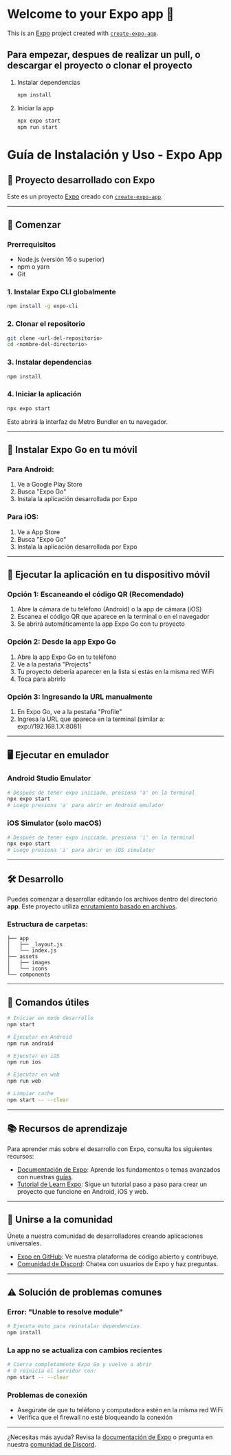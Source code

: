 # Welcome to your Expo app 👋

This is an [Expo](https://expo.dev) project created with [`create-expo-app`](https://www.npmjs.com/package/create-expo-app).

## Para empezar, despues de realizar un pull, o descargar el proyecto o clonar el proyecto

1. Instalar dependencias

   ```bash
   npm install
   ```

2. Iniciar la app

   ```bash
   npx expo start
   npm run start
   ```
# Guía de Instalación y Uso - Expo App

## 📱 Proyecto desarrollado con Expo

Este es un proyecto [Expo](https://expo.dev) creado con [`create-expo-app`](https://www.npmjs.com/package/create-expo-app).

---

## 🚀 Comenzar

### Prerrequisitos
- Node.js (versión 16 o superior)
- npm o yarn
- Git

### 1. Instalar Expo CLI globalmente
```bash
npm install -g expo-cli
```

### 2. Clonar el repositorio
```bash
git clone <url-del-repositorio>
cd <nombre-del-directorio>
```

### 3. Instalar dependencias
```bash
npm install
```

### 4. Iniciar la aplicación
```bash
npx expo start
```

Esto abrirá la interfaz de Metro Bundler en tu navegador.

---

## 📲 Instalar Expo Go en tu móvil

### Para Android:
1. Ve a Google Play Store
2. Busca "Expo Go"
3. Instala la aplicación desarrollada por Expo

### Para iOS:
1. Ve a App Store
2. Busca "Expo Go"
3. Instala la aplicación desarrollada por Expo

---

## 🔄 Ejecutar la aplicación en tu dispositivo móvil

### Opción 1: Escaneando el código QR (Recomendado)
1. Abre la cámara de tu teléfono (Android) o la app de cámara (iOS)
2. Escanea el código QR que aparece en la terminal o en el navegador
3. Se abrirá automáticamente la app Expo Go con tu proyecto

### Opción 2: Desde la app Expo Go
1. Abre la app Expo Go en tu teléfono
2. Ve a la pestaña "Projects"
3. Tu proyecto debería aparecer en la lista si estás en la misma red WiFi
4. Toca para abrirlo

### Opción 3: Ingresando la URL manualmente
1. En Expo Go, ve a la pestaña "Profile"
2. Ingresa la URL que aparece en la terminal (similar a: exp://192.168.1.X:8081)

---

## 🖥️ Ejecutar en emulador

### Android Studio Emulator
```bash
# Después de tener expo iniciado, presiona 'a' en la terminal
npx expo start
# Luego presiona 'a' para abrir en Android emulator
```

### iOS Simulator (solo macOS)
```bash
# Después de tener expo iniciado, presiona 'i' en la terminal
npx expo start
# Luego presiona 'i' para abrir en iOS simulator
```

---

## 🛠️ Desarrollo

Puedes comenzar a desarrollar editando los archivos dentro del directorio **app**. Este proyecto utiliza [enrutamiento basado en archivos](https://docs.expo.dev/router/introduction).

### Estructura de carpetas:
```
├── app
│   ├── _layout.js
│   └── index.js
├── assets
│   ├── images
│   └── icons
└── components
```

---

## 🔧 Comandos útiles

```bash
# Iniciar en modo desarrollo
npm start

# Ejecutar en Android
npm run android

# Ejecutar en iOS
npm run ios

# Ejecutar en web
npm run web

# Limpiar cache
npm start -- --clear
```

---

## 📚 Recursos de aprendizaje

Para aprender más sobre el desarrollo con Expo, consulta los siguientes recursos:

- [Documentación de Expo](https://docs.expo.dev/): Aprende los fundamentos o temas avanzados con nuestras [guías](https://docs.expo.dev/guides).
- [Tutorial de Learn Expo](https://docs.expo.dev/tutorial/introduction/): Sigue un tutorial paso a paso para crear un proyecto que funcione en Android, iOS y web.

---

## 🤝 Unirse a la comunidad

Únete a nuestra comunidad de desarrolladores creando aplicaciones universales.

- [Expo en GitHub](https://github.com/expo/expo): Ve nuestra plataforma de código abierto y contribuye.
- [Comunidad de Discord](https://chat.expo.dev): Chatea con usuarios de Expo y haz preguntas.

---

## ⚠️ Solución de problemas comunes

### Error: "Unable to resolve module"
```bash
# Ejecuta esto para reinstalar dependencias
npm install
```

### La app no se actualiza con cambios recientes
```bash
# Cierra completamente Expo Go y vuelve a abrir
# O reinicia el servidor con:
npm start -- --clear
```

### Problemas de conexión
- Asegúrate de que tu teléfono y computadora estén en la misma red WiFi
- Verifica que el firewall no esté bloqueando la conexión

---

¿Necesitas más ayuda? Revisa la [documentación de Expo](https://docs.expo.dev/) o pregunta en nuestra [comunidad de Discord](https://chat.expo.dev).
